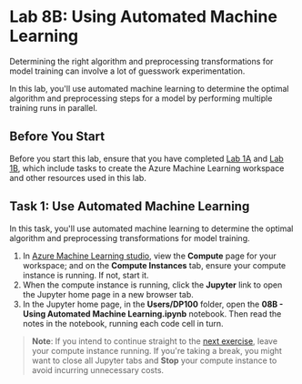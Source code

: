 # Lab 8B: Using Automated Machine Learning

Determining the right algorithm and preprocessing transformations for model training can involve a lot of guesswork experimentation.

In this lab, you'll use automated machine learning to determine the optimal algorithm and preprocessing steps for a model by performing multiple training runs in parallel.

## Before You Start

Before you start this lab, ensure that you have completed [Lab 1A](Lab01A.md) and [Lab 1B](Lab01B.md), which include tasks to create the Azure Machine Learning workspace and other resources used in this lab.

## Task 1: Use Automated Machine Learning

In this task, you'll use automated machine learning to determine the optimal algorithm and preprocessing transformations for model training.

1. In [Azure Machine Learning studio](https://ml.azure.com), view the **Compute** page for your workspace; and on the **Compute Instances** tab, ensure your compute instance is running. If not, start it.
2. When the compute instance is running, click the **Jupyter** link to open the Jupyter home page in a new browser tab.
3. In the Jupyter home page, in the **Users/DP100** folder, open the **08B - Using Automated Machine Learning.ipynb** notebook. Then read the notes in the notebook, running each code cell in turn.

> **Note**: If you intend to continue straight to the [next exercise](Lab09A.md), leave your compute instance running. If you're taking a break, you might want to close all Jupyter tabs and **Stop** your compute instance to avoid incurring unnecessary costs.
